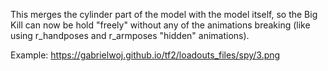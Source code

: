 This merges the cylinder part of the model with the model itself, so the Big Kill can now be hold "freely" without any of the animations breaking (like using r_handposes and r_armposes "hidden" animations).

Example: https://gabrielwoj.github.io/tf2/loadouts_files/spy/3.png